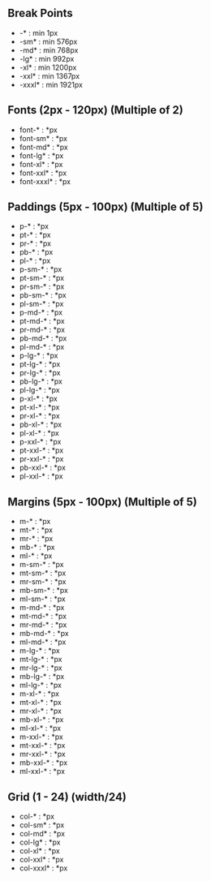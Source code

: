
<h2>Break Points</h2>
<ul>
    <li>-* : min 1px</li>
    <li>-sm* : min 576px</li>
    <li>-md* : min 768px</li>
    <li>-lg* : min 992px</li>
    <li>-xl* : min 1200px</li>
    <li>-xxl* : min 1367px</li>
    <li>-xxxl* : min 1921px</li>
</ul>

<h2>Fonts (2px - 120px) (Multiple of 2)</h2>
<ul>
    <li>font-* : *px</li>
    <li>font-sm* : *px</li>
    <li>font-md* : *px</li>
    <li>font-lg* : *px</li>
    <li>font-xl* : *px</li>
    <li>font-xxl* : *px</li>
    <li>font-xxxl* : *px</li>
</ul>


<h2>Paddings (5px - 100px) (Multiple of 5)</h2>
<ul>
    <li>p-* : *px</li>
    <li>pt-* : *px</li>
    <li>pr-* : *px</li>
    <li>pb-* : *px</li>
    <li>pl-* : *px</li>
    <li>p-sm-* : *px</li>
    <li>pt-sm-* : *px</li>
    <li>pr-sm-* : *px</li>
    <li>pb-sm-* : *px</li>
    <li>pl-sm-* : *px</li>
    <li>p-md-* : *px</li>
    <li>pt-md-* : *px</li>
    <li>pr-md-* : *px</li>
    <li>pb-md-* : *px</li>
    <li>pl-md-* : *px</li>
    <li>p-lg-* : *px</li>
    <li>pt-lg-* : *px</li>
    <li>pr-lg-* : *px</li>
    <li>pb-lg-* : *px</li>
    <li>pl-lg-* : *px</li>
    <li>p-xl-* : *px</li>
    <li>pt-xl-* : *px</li>
    <li>pr-xl-* : *px</li>
    <li>pb-xl-* : *px</li>
    <li>pl-xl-* : *px</li>
    <li>p-xxl-* : *px</li>
    <li>pt-xxl-* : *px</li>
    <li>pr-xxl-* : *px</li>
    <li>pb-xxl-* : *px</li>
    <li>pl-xxl-* : *px</li>
</ul>

<h2>Margins (5px - 100px) (Multiple of 5)</h2>
<ul>
    <li>m-* : *px</li>
    <li>mt-* : *px</li>
    <li>mr-* : *px</li>
    <li>mb-* : *px</li>
    <li>ml-* : *px</li>
    <li>m-sm-* : *px</li>
    <li>mt-sm-* : *px</li>
    <li>mr-sm-* : *px</li>
    <li>mb-sm-* : *px</li>
    <li>ml-sm-* : *px</li>
    <li>m-md-* : *px</li>
    <li>mt-md-* : *px</li>
    <li>mr-md-* : *px</li>
    <li>mb-md-* : *px</li>
    <li>ml-md-* : *px</li>
    <li>m-lg-* : *px</li>
    <li>mt-lg-* : *px</li>
    <li>mr-lg-* : *px</li>
    <li>mb-lg-* : *px</li>
    <li>ml-lg-* : *px</li>
    <li>m-xl-* : *px</li>
    <li>mt-xl-* : *px</li>
    <li>mr-xl-* : *px</li>
    <li>mb-xl-* : *px</li>
    <li>ml-xl-* : *px</li>
    <li>m-xxl-* : *px</li>
    <li>mt-xxl-* : *px</li>
    <li>mr-xxl-* : *px</li>
    <li>mb-xxl-* : *px</li>
    <li>ml-xxl-* : *px</li>
</ul>

<h2>Grid (1 - 24) (width/24)</h2>

<ul>
    <li>col-* : *px</li>
    <li>col-sm* : *px</li>
    <li>col-md* : *px</li>
    <li>col-lg* : *px</li>
    <li>col-xl* : *px</li>
    <li>col-xxl* : *px</li>
    <li>col-xxxl* : *px</li>
</ul>
